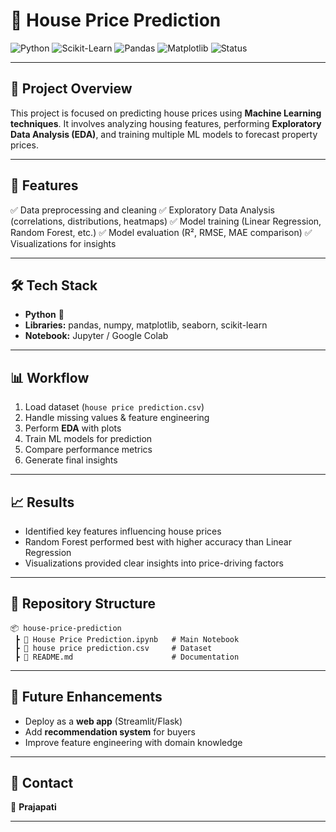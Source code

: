 # 🏡 House Price Prediction

![Python](https://img.shields.io/badge/Python-3.8%2B-blue)
![Scikit-Learn](https://img.shields.io/badge/Scikit--Learn-ML-orange)
![Pandas](https://img.shields.io/badge/Pandas-Data%20Analysis-yellowgreen)
![Matplotlib](https://img.shields.io/badge/Matplotlib-Visualization-red)
![Status](https://img.shields.io/badge/Project-In%20Progress-yellow)

---

## 📌 Project Overview

This project is focused on predicting house prices using **Machine Learning techniques**.
It involves analyzing housing features, performing **Exploratory Data Analysis (EDA)**, and training multiple ML models to forecast property prices.

---

## 🚀 Features

✅ Data preprocessing and cleaning
✅ Exploratory Data Analysis (correlations, distributions, heatmaps)
✅ Model training (Linear Regression, Random Forest, etc.)
✅ Model evaluation (R², RMSE, MAE comparison)
✅ Visualizations for insights

---

## 🛠️ Tech Stack

* **Python** 🐍
* **Libraries:** pandas, numpy, matplotlib, seaborn, scikit-learn
* **Notebook:** Jupyter / Google Colab

---

## 📊 Workflow

1. Load dataset (`house price prediction.csv`)
2. Handle missing values & feature engineering
3. Perform **EDA** with plots
4. Train ML models for prediction
5. Compare performance metrics
6. Generate final insights

---

## 📈 Results

* Identified key features influencing house prices
* Random Forest performed best with higher accuracy than Linear Regression
* Visualizations provided clear insights into price-driving factors

---

## 📂 Repository Structure

```
📦 house-price-prediction
 ┣ 📜 House Price Prediction.ipynb   # Main Notebook
 ┣ 📜 house price prediction.csv     # Dataset
 ┣ 📜 README.md                      # Documentation
```

---

## 🔮 Future Enhancements

* Deploy as a **web app** (Streamlit/Flask)
* Add **recommendation system** for buyers
* Improve feature engineering with domain knowledge

---

## 📧 Contact

👤 **Prajapati**


---


